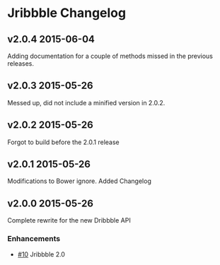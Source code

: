 # Jribbble Changelog

## v2.0.4 2015-06-04

Adding documentation for a couple of methods missed in the previous releases.

## v2.0.3 2015-05-26

Messed up, did not include a minified version in 2.0.2.

## v2.0.2 2015-05-26

Forgot to build before the 2.0.1 release

## v2.0.1 2015-05-26

Modifications to Bower ignore. Added Changelog

## v2.0.0 2015-05-26

Complete rewrite for the new Dribbble API

### Enhancements

- [#10](https://github.com/tylergaw/jribbble/pull/10) Jribbble 2.0
